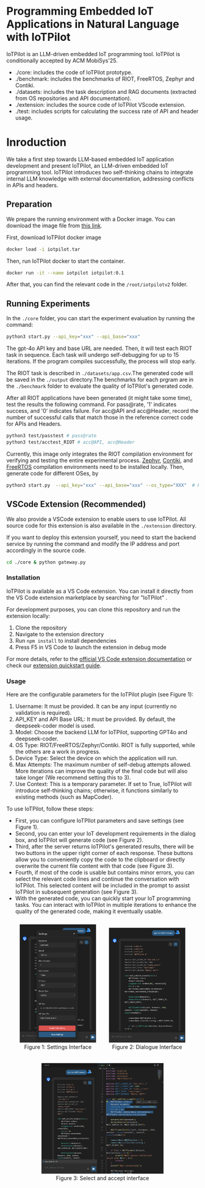 # Programming Embedded IoT Applications in Natural Language with IoTPilot

IoTPilot is an LLM-driven embedded IoT programming tool.
IoTPilot is conditionally accepted by ACM MobiSys'25.

* ./core: includes the code of IoTPilot prototype.
* ./benchmark: includes the benchmarks of RIOT, FreeRTOS, Zephyr and Contiki.
* ./datasets: includes the task description and RAG documents (extracted from OS repositories and API documentation).
* ./extension: includes the source code of IoTPilot VScode extension.
* ./test: includes scripts for calculating the success rate of API and header usage.

# Inroduction
We take a first step towards LLM-based embedded IoT application development and present IoTPilot, an LLM-driven embedded IoT programming tool. IoTPilot introduces two self-thinking chains to integrate internal LLM knowledge with external documentation, addressing conflicts in APIs and headers. 

## Preparation

We prepare the running environment with a Docker image. 
You can download the image file from [this link](https://drive.google.com/drive/folders/1llBLg2D8NM25jAn-zCmKUyigpMNsTqlK?usp=drive_link).

First, download IoTPilot docker image

```bash
docker load -i iotpilot.tar
```
Then, run IoTPilot docker to start the container.

```bash
docker run -it --name iotpilot iotpilot:0.1
```

After that, you can find the relevant code in the `/root/iotpilotv2` folder.

## Running Experiments

In the `./core` folder, you can start the experiment evaluation by running the command:

```bash
python3 start.py --api_key="xxx" --api_base="xxx"
```
The gpt-4o API key and base URL are needed. Then, it will test each RIOT task in sequence. Each task will undergo self-debugging for up to 15 iterations. If the program compiles successfully, the process will stop early.

The RIOT task is described in `./datasets/app.csv`.The generated code will be saved in the `./output` directory.The benchmarks for each prgram are in the `./benchmark` folder to evaluate the quality of IoTPilot's generated code.

After all RIOT applications have been generated (it might take some time), test the results the following command. For pass@rate, '1' indicates success, and '0' indicates failure. For acc@API and acc@Header, record the number of successful calls that match those in the reference correct code for APIs and Headers.

```bash
python3 test/passtest # pass@rate
python3 test/acctest_RIOT # acc@API, acc@Header
```

Currently, this image only integrates the RIOT compilation environment for verifying and testing the entire experimental process. [Zephyr](https://docs.zephyrproject.org/3.7.0/develop/getting_started/index.html), [Contiki](https://docs.contiki-ng.org/en/develop/doc/getting-started/Docker.html), and [FreeRTOS](https://docs.espressif.com/projects/esp-idf/en/latest/esp32/get-started/index.html#manual-installation) compilation environments need to be installed locally.
Then, generate code for different OSes, by

```bash
python3 start.py  --api_key="xxx" --api_base="xxx" --os_type="XXX"  # Possible values: 'RIOT', 'FreeRTOS', 'Zephyr', 'Contiki'
```


## VSCode Extension (Recommended)

We also provide a VSCode extension to enable users to use IoTPilot.
All source code for this extension is also available in the `./extension` directory.

If you want to deploy this extension yourself, you need to start the backend service by running the command and modify the IP address and port accordingly in the source code.

```bash
cd ./core & python gateway.py
```

### Installation
IoTPilot is available as a VS Code extension. You can install it directly from the VS Code extension marketplace by searching for "IoTPilot" . 

For development purposes, you can clone this repository and run the extension locally:
1. Clone the repository
2. Navigate to the extension directory
3. Run `npm install` to install dependencies
4. Press F5 in VS Code to launch the extension in debug mode

For more details, refer to the [official VS Code extension documentation](https://code.visualstudio.com/api/get-started/your-first-extension) or check our [extension quickstart guide](vscode_extension/vsc-extension-quickstart.md).

### Usage

Here are the configurable parameters for the IoTPilot plugin (see Figure 1):

1. Username: It must be provided. It can be any input (currently no validation is required).
2. API_KEY and API Base URL: It must be provided. By default, the deepseek-coder model is used.
3. Model: Choose the backend LLM for IoTPilot, supporting GPT4o and deepseek-coder.
4. OS Type: RIOT/FreeRTOS/Zephyr/Contiki. RIOT is fully supported, while the others are a work in progress.
5. Device Type: Select the device on which the application will run.
6. Max Attempts: The maximum number of self-debug attempts allowed. More iterations can improve the quality of the final code but will also take longer (We recommend setting this to 3).
7. Use Context: This is a temporary parameter. If set to True, IoTPilot will introduce self-thinking chains; otherwise, it functions similarly to existing methods (such as MapCoder).

To use IoTPilot, follow these steps:
* First, you can configure IoTPIlot parameters and save settings (see Figure 1).
* Second, you can enter your IoT development requirements in the dialog box, and IoTPilot will generate code (see Figure 2). 
* Third, after the server returns IoTPilot's generated results, there will be two buttons in the upper right corner of each response. These buttons allow you to conveniently copy the code to the clipboard or directly overwrite the current file content with that code (see Figure 3). 
* Fourth, if most of the code is usable but contains minor errors, you can select the relevant code lines and continue the conversation with IoTPilot. This selected content will be included in the prompt to assist IoTPilot in subsequent generation (see Figure 3).
* With the generated code, you can quickly start your IoT programming tasks. You can interact with IoTPilot in multiple iterations to enhance the quality of the generated code, making it eventually usable.
 
 <div style="display: flex; justify-content: center; align-items: flex-end; gap: 10px; flex-wrap: wrap;">
  <figure style="text-align: center; margin: 12px;">
    <img src="extension/images/setting.png" alt="Figure 1" style="max-width: 200px;" />
    <figcaption>Figure 1: Settings Interface</figcaption>
  </figure>
  <figure style="text-align: center; margin: 12px;">
    <img src="extension/images/dialogue.png" alt="Figure 2" style="max-width: 200px;" />
    <figcaption>Figure 2: Dialogue Interface</figcaption>
  </figure>
  <figure style="text-align: center; margin: 12px;">
    <img src="extension/images/4.png" alt="Figure 3" style="max-width: 320px;" />
    <figcaption>Figure 3: Select and accept interface</figcaption>
  </figure>
</div>


